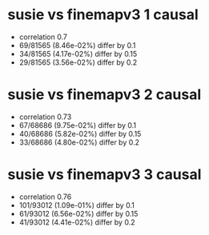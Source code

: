 # susie vs finemapv3  1 causal

- correlation 0.7
- 69/81565 (8.46e-02%) differ by 0.1
- 34/81565 (4.17e-02%) differ by 0.15
- 29/81565 (3.56e-02%) differ by 0.2


# susie vs finemapv3  2 causal

- correlation 0.73
- 67/68686 (9.75e-02%) differ by 0.1
- 40/68686 (5.82e-02%) differ by 0.15
- 33/68686 (4.80e-02%) differ by 0.2


# susie vs finemapv3  3 causal

- correlation 0.76
- 101/93012 (1.09e-01%) differ by 0.1
- 61/93012 (6.56e-02%) differ by 0.15
- 41/93012 (4.41e-02%) differ by 0.2


